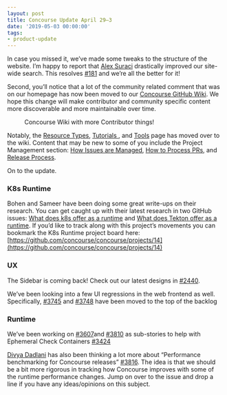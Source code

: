 ```yaml
---
layout: post
title: Concourse Update April 29–3
date: '2019-05-03 00:00:00'
tags:
- product-update
---
```


In case you missed it, we’ve made some tweaks to the structure of the website. I’m happy to report that [Alex Suraci](https://medium.com/u/263a63b2f209) drastically improved our site-wide search. This resolves [#181](https://github.com/concourse/docs/issues/181) and we’re all the better for it!

Second, you’ll notice that a lot of the community related comment that was on our homepage has now been moved to our [Concourse GitHub Wiki](https://github.com/concourse/concourse/wiki). We hope this change will make contributor and community specific content more discoverable and more maintainable over time.

<figure class="kg-card kg-image-card kg-card-hascaption"><img src=" __GHOST_URL__ /content/images/downloaded_images/Concourse-Update-April-29-3/1-08IsVksi-Nc9O0BnmW5MiA.png" class="kg-image" alt loading="lazy"><figcaption>Concourse Wiki with more Contributor things!</figcaption></figure>

Notably, the [Resource Types](https://github.com/concourse/concourse/wiki/Resource-Types), [Tutorials&nbsp;](https://github.com/concourse/concourse/wiki/Tutorials), and [Tools](https://github.com/concourse/concourse/wiki/Tools) page has moved over to the wiki. Content that may be new to some of you include the Project Management section: [How Issues are Managed](https://github.com/concourse/concourse/wiki/How-Issues-are-Managed), [How to Process PRs](https://github.com/concourse/concourse/wiki/How-to-Process-PRs), and [Release Process](https://github.com/concourse/concourse/wiki/Release-Process).

On to the update.

### **K8s Runtime**

Bohen and Sameer have been doing some great write-ups on their research. You can get caught up with their latest research in two GitHub issues: [What does k8s offer as a runtime](https://github.com/concourse/concourse/issues/3798) and [What does Tekton offer as a runtime](https://github.com/concourse/concourse/issues/3797). If you’d like to track along with this project’s movements you can bookmark the K8s Runtime project board here: [https://github.com/concourse/concourse/projects/14](https://github.com/concourse/concourse/projects/14)

### UX

The Sidebar is coming back! Check out our latest designs in [#2440](https://github.com/concourse/concourse/issues/2440#issuecomment-482133483).

We’ve been looking into a few UI regressions in the web frontend as well. Specifically, [#3745](https://github.com/concourse/concourse/issues/3745) and [#3748](https://github.com/concourse/concourse/issues/3748) have been moved to the top of the backlog

### Runtime

We’ve been working on [#3607](https://github.com/concourse/concourse/issues/3607)and [#3810](https://github.com/concourse/concourse/issues/3607) as sub-stories to help with Ephemeral Check Containers [#3424](https://github.com/concourse/concourse/issues/3424)

[Divya Dadlani](https://medium.com/u/521c9107181d) has also been thinking a lot more about “Performance benchmarking for Concourse releases” [#3816](https://github.com/concourse/concourse/issues/3816). The idea is that we should be a bit more rigorous in tracking how Concourse improves with some of the runtime performance changes. Jump on over to the issue and drop a line if you have any ideas/opinions on this subject.

